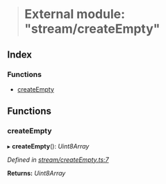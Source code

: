 > # External module: "stream/createEmpty"

## Index

### Functions

* [createEmpty](_stream_createempty_.md#createempty)

## Functions

###  createEmpty

▸ **createEmpty**(): *Uint8Array*

*Defined in [stream/createEmpty.ts:7](https://github.com/polkadot-js/common/blob/9a4938b/packages/trie-codec/src/stream/createEmpty.ts#L7)*

**Returns:** *Uint8Array*